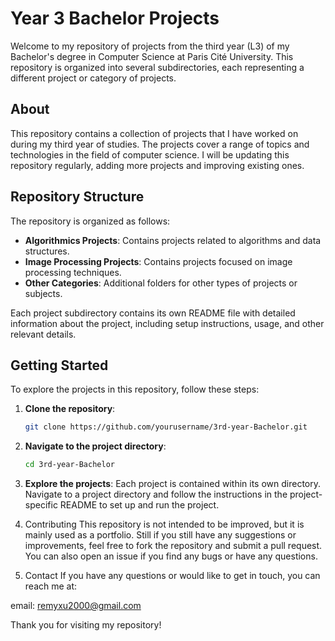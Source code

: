 # Year 3 Bachelor Projects

Welcome to my repository of projects from the third year (L3) of my Bachelor's degree in Computer Science at Paris Cité University. This repository is organized into several subdirectories, each representing a different project or category of projects.

## About

This repository contains a collection of projects that I have worked on during my third year of studies. The projects cover a range of topics and technologies in the field of computer science. I will be updating this repository regularly, adding more projects and improving existing ones.

## Repository Structure

The repository is organized as follows:

- **Algorithmics Projects**: Contains projects related to algorithms and data structures.
- **Image Processing Projects**: Contains projects focused on image processing techniques.
- **Other Categories**: Additional folders for other types of projects or subjects.

Each project subdirectory contains its own README file with detailed information about the project, including setup instructions, usage, and other relevant details.

## Getting Started

To explore the projects in this repository, follow these steps:

1. **Clone the repository**:
   ```bash
   git clone https://github.com/yourusername/3rd-year-Bachelor.git

2. **Navigate to the project directory**:
   ```bash
   cd 3rd-year-Bachelor


3. **Explore the projects**:
Each project is contained within its own directory. Navigate to a project directory and follow the instructions in the project-specific README to set up and run the project.


4. Contributing
This repository is not intended to be improved, but it is mainly used as a portfolio. Still if you still have any suggestions or improvements, feel free to fork the repository and submit a pull request. You can also open an issue if you find any bugs or have any questions.

5. Contact
If you have any questions or would like to get in touch, you can reach me at:

email: remyxu2000@gmail.com

Thank you for visiting my repository!

